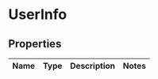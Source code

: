 

# UserInfo

## Properties

Name | Type | Description | Notes
------------ | ------------- | ------------- | -------------



